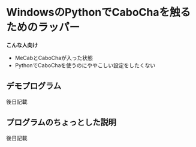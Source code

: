 # WindowsのPythonでCaboChaを触るためのラッパー
__こんな人向け__
- MeCabとCaboChaが入った状態
- PythonでCaboChaを使うのにややこしい設定をしたくない

## デモプログラム
後日記載

## プログラムのちょっとした説明
後日記載
